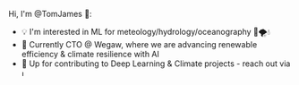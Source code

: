 
Hi, I'm @TomJames 👋:

- 💡 I'm interested in ML for meteology/hydrology/oceanography 🌊🌪️💧
- 🧊 Currently CTO @ Wegaw, where we are advancing renewable efficiency & climate resilience with AI
- 🤙 Up for contributing to Deep Learning & Climate projects - reach out via <a href="https://www.linkedin.com/in/thomas-j-393969162/"><img src="https://upload.wikimedia.org/wikipedia/commons/8/81/LinkedIn_icon.svg" alt="LinkedIn" width="10" height="10"></a>
